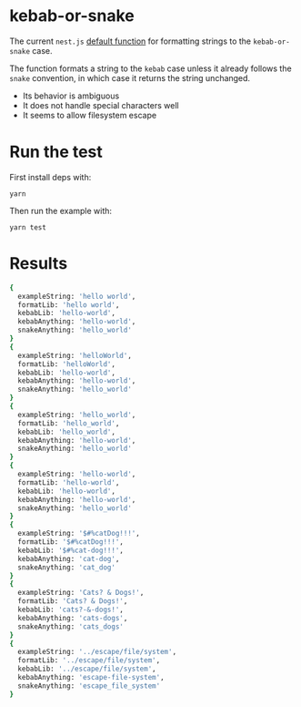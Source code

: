 # kebab-or-snake
The current `nest.js` [default 
function](https://github.com/nestjs/nest-cli/blob/812151373479088a0dce6878504efff53fc78b45/lib/utils/formatting.ts#L8) 
for formatting strings to the `kebab-or-snake` case.

The function formats a string to the `kebab` case unless it already follows the `snake` convention, 
in which case it returns the string unchanged.

- Its behavior is ambiguous
- It does not handle special characters well
- It seems to allow filesystem escape

# Run the test

First install deps with:

`yarn`

Then run the example with:

`yarn test`

# Results

```bash
{
  exampleString: 'hello world',
  formatLib: 'hello world',
  kebabLib: 'hello-world',
  kebabAnything: 'hello-world',
  snakeAnything: 'hello_world'
}
{
  exampleString: 'helloWorld',
  formatLib: 'helloWorld',
  kebabLib: 'hello-world',
  kebabAnything: 'hello-world',
  snakeAnything: 'hello_world'
}
{
  exampleString: 'hello_world',
  formatLib: 'hello_world',
  kebabLib: 'hello_world',
  kebabAnything: 'hello-world',
  snakeAnything: 'hello_world'
}
{
  exampleString: 'hello-world',
  formatLib: 'hello-world',
  kebabLib: 'hello-world',
  kebabAnything: 'hello-world',
  snakeAnything: 'hello_world'
}
{
  exampleString: '$#%catDog!!!',
  formatLib: '$#%catDog!!!',
  kebabLib: '$#%cat-dog!!!',
  kebabAnything: 'cat-dog',
  snakeAnything: 'cat_dog'
}
{
  exampleString: 'Cats? & Dogs!',
  formatLib: 'Cats? & Dogs!',
  kebabLib: 'cats?-&-dogs!',
  kebabAnything: 'cats-dogs',
  snakeAnything: 'cats_dogs'
}
{
  exampleString: '../escape/file/system',
  formatLib: '../escape/file/system',
  kebabLib: '../escape/file/system',
  kebabAnything: 'escape-file-system',
  snakeAnything: 'escape_file_system'
}
```
